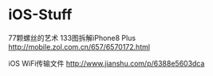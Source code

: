 # iOS-Stuff
77颗螺丝的艺术 133图拆解iPhone8 Plus http://mobile.zol.com.cn/657/6570172.html

iOS WiFi传输文件 http://www.jianshu.com/p/6388e5603dca

